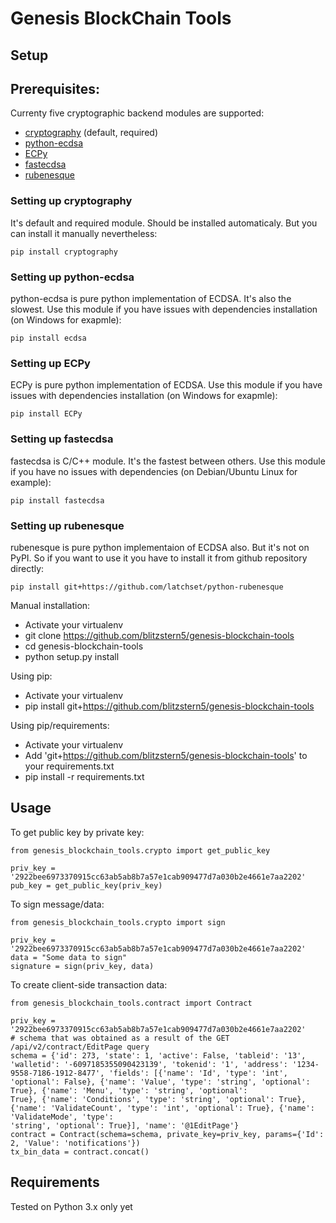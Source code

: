 Genesis BlockChain Tools
========================

Setup
-----

## Prerequisites:

Currenty five cryptographic backend modules are supported:
* [cryptography](https://github.com/pyca/cryptography) (default, required)
* [python-ecdsa](https://github.com/warner/python-ecdsa)
* [ECPy](http://ubinity.github.io/ECPy/)
* [fastecdsa](https://github.com/AntonKueltz/fastecdsa)
* [rubenesque](https://github.com/latchset/python-rubenesque)

### Setting up cryptography

It's default and required module. Should be installed automaticaly. But you can install it manually nevertheless:

```
pip install cryptography
```

### Setting up python-ecdsa

python-ecdsa is pure python implementation of ECDSA. It's also the slowest. Use this module if you have issues with dependencies installation (on Windows for exapmle):

```
pip install ecdsa
```

### Setting up ECPy

ECPy is pure python implementation of ECDSA. Use this module if you have issues with dependencies installation (on Windows for exapmle):

```
pip install ECPy
```

### Setting up fastecdsa

fastecdsa is C/C++ module. It's the fastest between others. Use this module if you have no issues with dependencies (on Debian/Ubuntu Linux for example):

```
pip install fastecdsa
```

### Setting up rubenesque

rubenesque is pure python implementaion of ECDSA also. But it's not on PyPI. So if you want to use it you have to install it from github repository directly:

```
pip install git+https://github.com/latchset/python-rubenesque
```

Manual installation:

* Activate your virtualenv
* git clone https://github.com/blitzstern5/genesis-blockchain-tools
* cd genesis-blockchain-tools
* python setup.py install

Using pip:

* Activate your virtualenv
* pip install git+https://github.com/blitzstern5/genesis-blockchain-tools

Using pip/requirements:

* Activate your virtualenv
* Add 'git+https://github.com/blitzstern5/genesis-blockchain-tools' to your requirements.txt
* pip install -r requirements.txt

Usage
-----

To get public key by private key:

```
from genesis_blockchain_tools.crypto import get_public_key

priv_key = '2922bee6973370915cc63ab5ab8b7a57e1cab909477d7a030b2e4661e7aa2202'
pub_key = get_public_key(priv_key)
```

To sign message/data:

```
from genesis_blockchain_tools.crypto import sign

priv_key = '2922bee6973370915cc63ab5ab8b7a57e1cab909477d7a030b2e4661e7aa2202'
data = "Some data to sign"
signature = sign(priv_key, data)
```

To create client-side transaction data:

```
from genesis_blockchain_tools.contract import Contract

priv_key = '2922bee6973370915cc63ab5ab8b7a57e1cab909477d7a030b2e4661e7aa2202'
# schema that was obtained as a result of the GET /api/v2/contract/EditPage query
schema = {'id': 273, 'state': 1, 'active': False, 'tableid': '13', 'walletid': '-6097185355090423139', 'tokenid': '1', 'address': '1234-9558-7186-1912-8477', 'fields': [{'name': 'Id', 'type': 'int', 'optional': False}, {'name': 'Value', 'type': 'string', 'optional': True}, {'name': 'Menu', 'type': 'string', 'optional':
True}, {'name': 'Conditions', 'type': 'string', 'optional': True}, {'name': 'ValidateCount', 'type': 'int', 'optional': True}, {'name': 'ValidateMode', 'type':
'string', 'optional': True}], 'name': '@1EditPage'} 
contract = Contract(schema=schema, private_key=priv_key, params={'Id': 2, 'Value': 'notifications'})
tx_bin_data = contract.concat()
```

Requirements
------------

Tested on Python 3.x only yet
